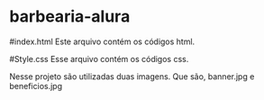# barbearia-alura

#index.html
Este arquivo contém os códigos html.

#Style.css
Esse arquivo contém os códigos css.

Nesse projeto são utilizadas duas imagens.
Que são, banner.jpg e beneficios.jpg

